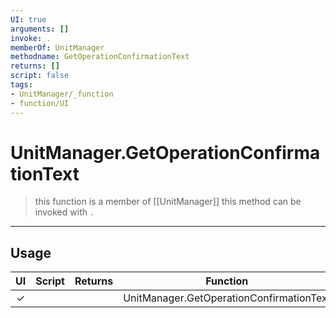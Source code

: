 ```yaml
---
UI: true
arguments: []
invoke: .
memberOf: UnitManager
methodname: GetOperationConfirmationText
returns: []
script: false
tags:
- UnitManager/_function
- function/UI
---
```

# UnitManager.GetOperationConfirmationText
> this function is a member of [[UnitManager]]
> this method can be invoked with `.`
-----
## Usage
|  UI | Script | Returns | Function | Arguments |
|:---:|:------:|-------:|:--------:|:---------|
|✓| ||UnitManager.GetOperationConfirmationText||
